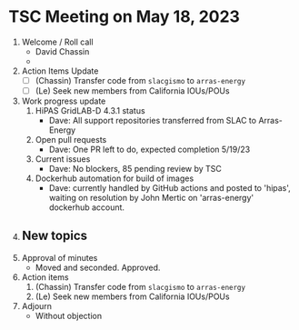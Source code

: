 # TSC Meeting on May 18, 2023

1. Welcome / Roll call
   - David Chassin
   - 
2. Action Items Update
   - [ ] (Chassin) Transfer code from `slacgismo` to `arras-energy`
   - [ ] (Le) Seek new members from California IOUs/POUs
3. Work progress update
   1. HiPAS GridLAB-D 4.3.1 status
      - Dave: All support repositories transferred from SLAC to Arras-Energy
   2. Open pull requests
      - Dave: One PR left to do, expected completion 5/19/23
   3. Current issues
      - Dave: No blockers, 85 pending review by TSC
   4. Dockerhub automation for build of images
      - Dave: currently handled by GitHub actions and posted to 'hipas', waiting on resolution by John Mertic on 'arras-energy' dockerhub account.
4. New topics 
   -
5. Approval of minutes
   - Moved and seconded. Approved.
6. Action items 
   1. (Chassin) Transfer code from `slacgismo` to `arras-energy`
   2. (Le) Seek new members from California IOUs/POUs
7. Adjourn
   - Without objection

